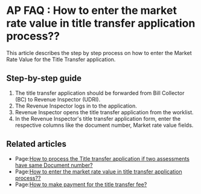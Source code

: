 # AP FAQ : How to enter the market rate value in title transfer application process??

This article describes the step by step process on how to enter the Market Rate Value for the Title Transfer application.

## Step-by-step guide <a id="Howtoenterthemarketratevalueintitletransferapplicationprocess??-Step-by-stepguide"></a>

1. The title transfer application should be forwarded from Bill Collector \(BC\) to Revenue Inspector \(UDRI\).
2. The Revenue Inspector logs in to the application.
3. Revenue Inspector opens the title transfer application from the worklist.
4. In the Revenue Inspector's title transfer application form, enter the respective columns like the document number, Market rate value fields.

## Related articles <a id="Howtoenterthemarketratevalueintitletransferapplicationprocess??-Relatedarticles"></a>

* Page:[How to process the Title transfer application if two assessments have same Document number?](https://digit-discuss.atlassian.net/wiki/spaces/EUF/pages/47612160/How+to+process+the+Title+transfer+application+if+two+assessments+have+same+Document+number)
* Page:[How to enter the market rate value in title transfer application process??](https://digit-discuss.atlassian.net/wiki/spaces/EUF/pages/47808805/How+to+enter+the+market+rate+value+in+title+transfer+application+process)
* Page:[How to make payment for the title transfer fee?](https://confluence.egovernments.org/pages/viewpage.action?pageId=10387652)

